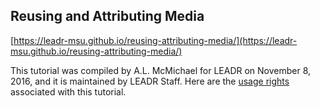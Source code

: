 ## Reusing and Attributing Media

[https://leadr-msu.github.io/reusing-attributing-media/](https://leadr-msu.github.io/reusing-attributing-media/)

This tutorial was compiled by A.L. McMichael for LEADR on November 8, 2016, and it is maintained by LEADR Staff. Here are the [usage rights](https://github.com/leadr-msu/reusing-attributing-media/blob/master/License.MD) associated with this tutorial. 
